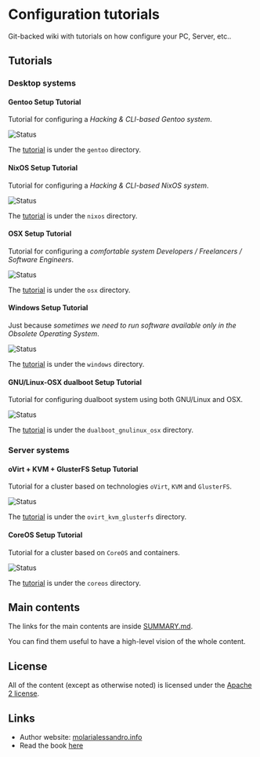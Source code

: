 # Configuration tutorials

Git-backed wiki with tutorials on how configure your PC, Server, etc..

## Tutorials

### Desktop systems

#### Gentoo Setup Tutorial

Tutorial for configuring a *Hacking & CLI-based Gentoo system*.

![Status](http://img.shields.io/badge/status-TODO-yellow.svg)

The [tutorial](./gentoo/README.md) is under the `gentoo` directory.

#### NixOS Setup Tutorial

Tutorial for configuring a *Hacking & CLI-based NixOS system*.

![Status](http://img.shields.io/badge/status-TODO-yellow.svg)

The [tutorial](./nixos/README.md) is under the `nixos` directory.

#### OSX Setup Tutorial

Tutorial for configuring a *comfortable system Developers / Freelancers / Software Engineers*.

![Status](http://img.shields.io/badge/status-WIP-yellow.svg)

The [tutorial](./osx/README.md) is under the `osx` directory.

#### Windows Setup Tutorial

Just because *sometimes we need to run software available only in the Obsolete Operating System*.

![Status](http://img.shields.io/badge/status-OK-green.svg)

The [tutorial](./windows/README.md) is under the `windows` directory.

#### GNU/Linux-OSX dualboot Setup Tutorial

Tutorial for configuring dualboot system using both GNU/Linux and OSX.

![Status](http://img.shields.io/badge/status-WIP-yellow.svg)

The [tutorial](./dualboot_gnulinux_osx/README.md) is under the `dualboot_gnulinux_osx` directory.

### Server systems

#### oVirt + KVM + GlusterFS Setup Tutorial

Tutorial for a cluster based on technologies `oVirt`, `KVM` and `GlusterFS`.

![Status](http://img.shields.io/badge/status-WIP-yellow.svg)

The [tutorial](./ovirt_kvm_glusterfs/README.md) is under the `ovirt_kvm_glusterfs` directory.

#### CoreOS Setup Tutorial

Tutorial for a cluster based on `CoreOS` and containers.

![Status](http://img.shields.io/badge/status-WIP-yellow.svg)

The [tutorial](./coreos/README.md) is under the `coreos` directory.

## Main contents

The links for the main contents are inside [SUMMARY.md](./SUMMARY.md).

You can find them useful to have a high-level vision of the whole content.

## License

All of the content (except as otherwise noted) is licensed under the [Apache 2 license](LICENSE).

## Links

* Author website: [molarialessandro.info](https://molarialessandro.info)
* Read the book [here](http://alem0lars.gitbooks.io/configuration-tutorials)
